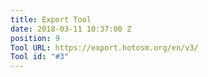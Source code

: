 ```yaml
---
title: Export Tool
date: 2018-03-11 10:37:00 Z
position: 9
Tool URL: https://export.hotosm.org/en/v3/
Tool id: "#3"
---
```


